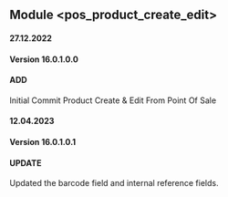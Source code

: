 ## Module <pos_product_create_edit>

#### 27.12.2022
#### Version 16.0.1.0.0
#### ADD
Initial Commit Product Create & Edit From Point Of Sale

#### 12.04.2023
#### Version 16.0.1.0.1
#### UPDATE
Updated the barcode field and internal reference fields.